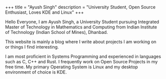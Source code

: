 +++
title = "Ayush Singh"
description = "University Student, Open Source Enthusiast, Loves KDE and Linux"
+++

Hello Everyone, I am Ayush Singh, a University Student pursuing Integrated Master of Technology in Mathematics and Computing from Indian Institute of Technology (Indian School of Mines), Dhanbad.

This website is mainly a blog where I write about projects I am working on or things I find interesting.

I am most proficient in Systems Programming and experienced in languages such as C, C++ and Rust. I frequently work on Open Source Projects in my free time. My primary Operating System is Linux and my desktop environment of choice is KDE.
